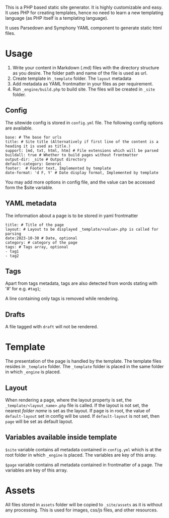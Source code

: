 This is a PHP based static site generator. It is highly customizable and easy. It uses PHP for creating templates, hence no need to learn a new templating language (as PHP itself is a templating language).

It uses Parsedown and Symphony YAML component to generate static html files.

# Usage
1. Write your content in Markdown (.md) files with the directory structure as you desire. The folder path and name of the file is used as url.
2. Create template in `_template` folder. The `layout` metadata
3. Add metadata as YAML frontmatter in your files as per requirement.
4. Run `_engine/build.php` to build site. The files will be created in `_site` folder.

## Config

The sitewide config is stored in `config.yml` file. The following config options are available.
```
base: # The base for urls
title: # Site title (Alternatively if first line of the content is a heading it is used as title.)
support: [md, txt, html, htm] # File extensions which will be parsed
buildall: true # Whether to build pages without frontmatter
output-dir: _site # Output directory
default-category: General 
footer:  # Footer text, Implemented by template
date-format: 'd F, Y' # Date display format, Implemented by template
```

You may add more options in config file, and the value can be accessed form the $site variable.

## YAML metadata

The information about a page is to be stored in yaml frontmatter

```
title: # Title of the page
layout: # Layout to be displayed _template/<value>.php is called for parsing
date:2023-10-30 # Date, optional
category: # category of the page
tags: # Tags array, optional
- tag1
- tag2
```

## Tags

Apart from tags metadata, tags are also detected from words stating with '#' for e.g. `#tag1`;

A line containing only tags is removed while rendering.

## Drafts

A file tagged with `draft` will not be rendered.

# Template

The presentation of the page is handled by the template. The template files resides in `_template` folder. The `_template` folder is placed in the same folder in which `_engine` is placed.

## Layout

When rendering a page, where the layout property is set, the `_template/<layout_name>.php` file is called.  If the layout is not set, the nearest *folder name* is set as the layout. If page is in root, the value of `default-layout` set in config will be used. If `default-layout` is not set, then `page` will be set as default layout.

## Variables available inside template
`$site` variable contains all metadata contained in `config.yml` which is at the root folder in which `_engine` is placed. The variables are key of this array.

`$page` variable contains all metadata contained in frontmatter of a page. The variables are key of this array.

# Assets

All files stored in `assets` folder will be copied to `_site/assets` as it is without any processing. This is used for images, css/js files, and other resources.